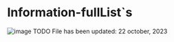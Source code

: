 # Information-fullList`s
![image](https://github.com/Whymakude/in-defined-class/assets/135448019/efbc84e1-7f30-4d7e-aac9-d6d3d2589a80)
TODO File has been updated: 22 october, 2023
